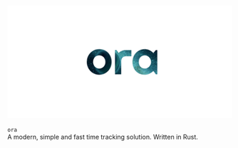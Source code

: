 <div align="center">
  <img src="https://raw.githubusercontent.com/aichholzer/ora/main/ora.png" alt="ora" />
</div>

`ora`<br />
A modern, simple and fast time tracking solution. Written in Rust.
